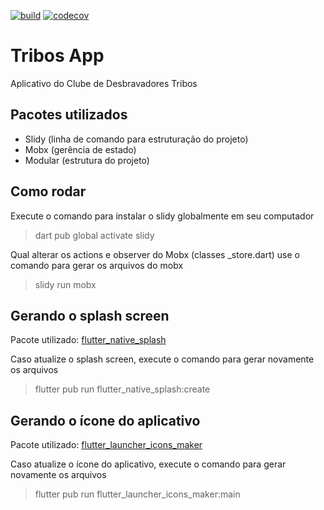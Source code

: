 [![build](https://github.com/fabbio204/desbravadorestribos/actions/workflows/build.yml/badge.svg)](https://github.com/fabbio204/desbravadorestribos/actions/workflows/build.yml)
[![codecov](https://codecov.io/gh/fabbio204/desbravadorestribos/branch/main/graph/badge.svg?token=O6KP8XLO0C)](https://codecov.io/gh/fabbio204/desbravadorestribos)

# Tribos App

Aplicativo do Clube de Desbravadores Tribos

## Pacotes utilizados

- Slidy (linha de comando para estruturação do projeto)
- Mobx (gerência de estado)
- Modular (estrutura do projeto)

## Como rodar

Execute o comando para instalar o slidy globalmente em seu computador

> dart pub global activate slidy

Qual alterar os actions e observer do Mobx (classes _store.dart) use o comando para gerar os arquivos do mobx

> slidy run mobx

## Gerando o splash screen

Pacote utilizado: [flutter_native_splash](https://pub.dev/packages/flutter_native_splash)

Caso atualize o splash screen, execute o comando para gerar novamente os arquivos

> flutter pub run flutter_native_splash:create

## Gerando o ícone do aplicativo

Pacote utilizado: [flutter_launcher_icons_maker](https://pub.dev/packages/flutter_launcher_icons_maker)

Caso atualize o ícone do aplicativo, execute o comando para gerar novamente os arquivos

> flutter pub run flutter_launcher_icons_maker:main